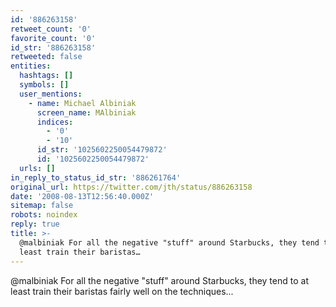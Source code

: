 ```yaml
---
id: '886263158'
retweet_count: '0'
favorite_count: '0'
id_str: '886263158'
retweeted: false
entities:
  hashtags: []
  symbols: []
  user_mentions:
    - name: Michael Albiniak
      screen_name: MAlbiniak
      indices:
        - '0'
        - '10'
      id_str: '1025602250054479872'
      id: '1025602250054479872'
  urls: []
in_reply_to_status_id_str: '886261764'
original_url: https://twitter.com/jth/status/886263158
date: '2008-08-13T12:56:40.000Z'
sitemap: false
robots: noindex
reply: true
title: >-
  @malbiniak For all the negative "stuff" around Starbucks, they tend to at
  least train their baristas…
---
```


@malbiniak For all the negative "stuff" around Starbucks, they tend to at least train their baristas fairly well on the techniques...